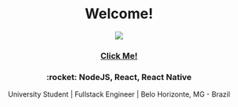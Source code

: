 <h1 align=center>Welcome!</h1>
<p align="center">
  <img src="https://dewey.tailorbrands.com/production/brand_version_mockup_image/166/3308549166_5e58bbbb-5c5a-4af0-b9d5-a7cec8648ea5.png?cb=1594571771">
  <a href="https://izabela-matos.netlify.app/"><h3 align="center">Click Me!</h3></a>
</p>
<div align="center">
<h3>:rocket: NodeJS, React, React Native</h3>
</div>
<p align="center">University Student | Fullstack Engineer | Belo Horizonte, MG - Brazil</p>
